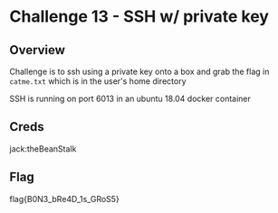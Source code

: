 # Challenge 13 - SSH w/ private key

## Overview 

Challenge is to ssh using a private key onto a box and grab the flag in `catme.txt` which is in the user's home directory

SSH is running on port 6013 in an ubuntu 18.04 docker container

## Creds

jack:theBeanStalk


## Flag

flag{B0N3_bRe4D_1s_GRoS5}